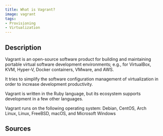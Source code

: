 ```yaml
---
title: What is Vagrant?
image: vagrant
tags:
- Provisioning
- Virtualization
---
```

## Description

Vagrant is an open-source software product for building and maintaining portable virtual software development environments; e.g., for VirtualBox, KVM, Hyper-V, Docker containers, VMware, and AWS.

It tries to simplify the software configuration management of virtualization in order to increase development productivity.

Vagrant is written in the Ruby language, but its ecosystem supports development in a few other languages.

Vagrant runs on the following operating system: Debian, CentOS, Arch Linux, Linux, FreeBSD, macOS, and Microsoft Windows

## Sources

[^1]: **Title:** []()<br>
**Publication:** []()<br>
**Date:** <br>
**Author(s):**

[^2]: **Title:** []()<br>
**Publication:** []()<br>
**Date:** <br>
**Author(s):**

[^3]: **Title:** []()<br>
**Publication:** []()<br>
**Date:** <br>
**Author(s):**